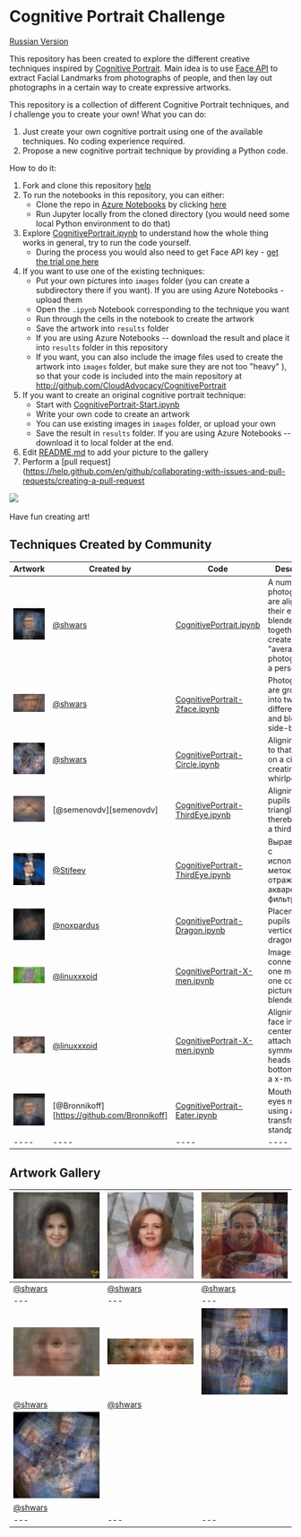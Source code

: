 # Cognitive Portrait Challenge

[Russian Version](README_RUS.md)

This repository has been created to explore the different creative techniques inspired by [Cognitive Portrait](http://aka.ms/cognitiveportrait). Main idea is to use [Face API][FaceAPI] to extract Facial Landmarks from photographs of people, and then lay out photographs in a certain way to create expressive artworks.

This repository is a collection of different Cognitive Portrait techniques, and I challenge you to create your own! What you can do:

1. Just create your own cognitive portrait using one of the available techniques. No coding experience required.
2. Propose a new cognitive portrait technique by providing a Python code.   

How to do it:

1. Fork and clone this repository [help](https://help.github.com/en/github/getting-started-with-github/fork-a-repo)
2. To run the notebooks in this repository, you can either:
    - Clone the repo in [Azure Notebooks](http://aka.ms/whyaznb) by clicking [here][CloneAzNb]
    - Run Jupyter locally from the cloned directory (you would need some local Python environment to do that)
3. Explore [CognitivePortrait.ipynb](CognitivePortrait.ipynb) to understand how the whole thing works in general, try to run the code yourself.
    - During the process you would also need to get Face API key - [get the trial one here][FaceAPITrial]
4. If you want to use one of the existing techniques:
    - Put your own pictures into `images` folder (you can create a subdirectory there if you want). If you are using Azure Notebooks - upload them
    - Open the `.ipynb` Notebook corresponding to the technique you want
    - Run through the cells in the notebook to create the artwork
    - Save the artwork into `results` folder
    - If you are using Azure Notebooks -- download the result and place it into `results` folder in this repository
    - If you want, you can also include the image files used to create the artwork into `images` folder, but make sure they are not too "heavy"
), so that your code is included into the main repository at http://github.com/CloudAdvocacy/CognitivePortrait
5. If you want to create an original cognitive portrait technique:
    - Start with [CognitivePortrait-Start.ipynb](CognitivePortrait-Start.ipynb)
    - Write your own code to create an artwork
    - You can use existing images in `images` folder, or upload your own
    - Save the result in `results` folder. If you are using Azure Notebooks -- download it to local folder at the end.
6. Edit [README.md](README.md) to add your picture to the gallery
7. Perform a [pull request](https://help.github.com/en/github/collaborating-with-issues-and-pull-requests/creating-a-pull-request

<a href="https://notebooks.azure.com/import/gh/CloudAdvocacy/CognitivePortrait"><img src="https://notebooks.azure.com/launch.png" /></a>

Have fun creating art!

## Techniques Created by Community

| Artwork | Created by | Code | Description |
|----|----|----|----|
| ![People Blending](results/gates.jpg) | [@shwars][shwars] | [CognitivePortrait.ipynb](CognitivePortrait.ipynb) | A number of photographs are aligned by their eyes and blended together to create an "average" photograph of a person |
| ![2Face](results/gates_2face.jpg) | [@shwars][shwars] | [CognitivePortrait-2face.ipynb](CognitivePortrait-2face.ipynb) | Photographs are grouped into two sets of different ages, and blended side-by-side |
| ![FaceCircle](results/gates_circ.jpg) | [@shwars][shwars] | [CognitivePortrait-Circle.ipynb](CognitivePortrait-Circle.ipynb) | Aligning faces to that eyes lie on a circle, creating visual whirlpool |
| ![OPEN YOUR THIRD EYE](results/gates_third_eye.jpg) | [@semenovdv][semenovdv] | [CognitivePortrait-ThirdEye.ipynb](CognitivePortrait-ThirdEye.ipynb) | Aligning the pupils into a triangle, thereby making a third eye |
| ![two_gates_aqua](results/two_gates_aqua.jpg) | [@Stifeev](https://github.com/Stifeev) | [CognitivePortrait-ThirdEye.ipynb](CognitivePortrait-ReflectionAqua.py) | Выравнивание с использование меток, отражения, акварельный фильтр |
| ![and we will all become dragons](results/dragon.jpg) | [@noxpardus](https://github.com/noxpardus) | [CognitivePortrait-Dragon.ipynb](CognitivePortrait-Dragon.ipynb) | Placement of pupils at the vertices of the dragon fractal |
| ![gates_with_teeth](results/gates_with_teeth.jpg) | [@linuxxxoid](https://github.com/linuxxxoid) | [CognitivePortrait-X-men.ipynb](CognitivePortrait-X-men.ipynb) | Images are connected by one mouth into one colorful picture, and blended |
| ![joley_x-man.](results/joley_x-man.jpg) | [@linuxxxoid](https://github.com/linuxxxoid) | [CognitivePortrait-X-men.ipynb](CognitivePortrait-X-men.ipynb) | Aligning the face in the center and attaching two symmetrical heads to the bottom to make a x-man. |
| ![Eater](results/eater.jpg) | [@Bronnikoff][https://github.com/Bronnikoff] | [CognitivePortrait-Eater.ipynb](CognitivePortrait-Eater.ipynb) | Mouth instead eyes made using affine transformes of standpoints |
|----|----|----|----|

## Artwork Gallery

| <img src="results/olgaza.jpg" width="300"/> | <img src="results/irari.jpg" width="300"/> | <img src="results/PhoBoGuy.png" width="300"/> |
|---|---|---|
|[@shwars][shwars]|[@shwars][shwars]|[@shwars][shwars]|
|---|---|---|
| <img src="results/Age1.jpg" width="300"/> | <img src="results/Ages2.jpg" width="300"/> | <img src="results/gates_sqr.jpg" width="300"/> |
|[@shwars][shwars]|[@shwars][shwars]|
| <img src="results/gates_5.jpg" width="300"/> | |
| [@shwars][shwars] | |
|---|---|---|

[FaceAPI]: https://azure.microsoft.com/services/cognitive-services/face/?WT.mc_id=aiapril-github-dmitryso
[shwars]: https://github.com/shwars
[CloneAzNb]: https://notebooks.azure.com/import/gh/CloudAdvocacy/CognitivePortrait
[FaceAPITrial]: https://azure.microsoft.com/try/cognitive-services/my-apis/?api=face-api&WT.mc_id=aiapril-github-dmitryso
